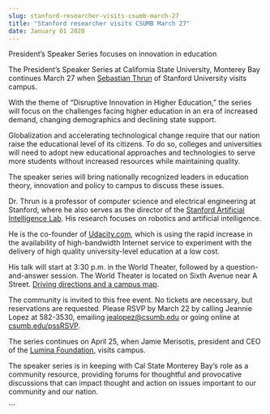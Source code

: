 ```yaml
---
slug: stanford-researcher-visits-csumb-march-27
title: "Stanford researcher visits CSUMB March 27"
date: January 01 2020
---
```


 
<p>President’s Speaker Series focuses on innovation in education</p>
<p>
  The President’s Speaker Series at California State University, Monterey Bay
  continues March 27 when
  <a href="https://en.wikipedia.org/wiki/Sebastian_Thrun">Sebastian Thrun</a> of
  Stanford University visits campus.
</p>
<p>
  With the theme of “Disruptive Innovation in Higher Education,” the series will
  focus on the challenges facing higher education in an era of increased demand,
  changing demographics and declining state support.
</p>
<p>
  Globalization and accelerating technological change require that our nation
  raise the educational level of its citizens. To do so, colleges and
  universities will need to adopt new educational approaches and technologies to
  serve more students without increased resources while maintaining quality.
</p>
<p>
  The speaker series will bring nationally recognized leaders in education
  theory, innovation and policy to campus to discuss these issues.
</p>
<p>
  Dr. Thrun is a professor of computer science and electrical engineering at
  Stanford, where he also serves as the director of the
  <a href="https://ai.stanford.edu/">Stanford Artificial Intelligence Lab</a>.
  His research focuses on robotics and artificial intelligence.
</p>
<p>
  He is the co-founder of <a href="https://www.udacity.com/">Udacity.com</a>,
  which is using the rapid increase in the availability of high-bandwidth
  Internet service to experiment with the delivery of high quality
  university-level education at a low cost.
</p>
<p>
  His talk will start at 3:30 p.m. in the World Theater, followed by a
  question-and-answer session. The World Theater is located on Sixth Avenue near
  A Street.
  <a href="https://csumb.edu/map">Driving directions and a campus map</a>.
</p>
<p>
  The community is invited to this free event. No tickets are necessary, but
  reservations are requested. Please RSVP by March 22 by calling Jeannie Lopez
  at 582-3530, emailing
  <a
    href="m&#97;&#105;&#108;&#116;&#111;&#58;&#x6a;&#x65;&#x61;&#x6c;&#x6f;&#x70;&#x65;z&#64;&#99;&#115;&#117;&#109;&#98;&#46;&#x65;&#x64;&#x75;"
    >jealopez@csumb.edu</a
  >
  or going online at <a href="https://csumb.edu/pssRSVP">csumb.edu/pssRSVP</a>.
</p>
<p>
  The series continues on April 25, when Jamie Merisotis, president and CEO of
  the <a href="https://www.luminafoundation.org/">Lumina Foundation</a>, visits
  campus.
</p>
<p>
  The speaker series is in keeping with Cal State Monterey Bay’s role as a
  community resource, providing forums for thoughtful and provocative
  discussions that can impact thought and action on issues important to our
  community and our nation.
</p>
```
